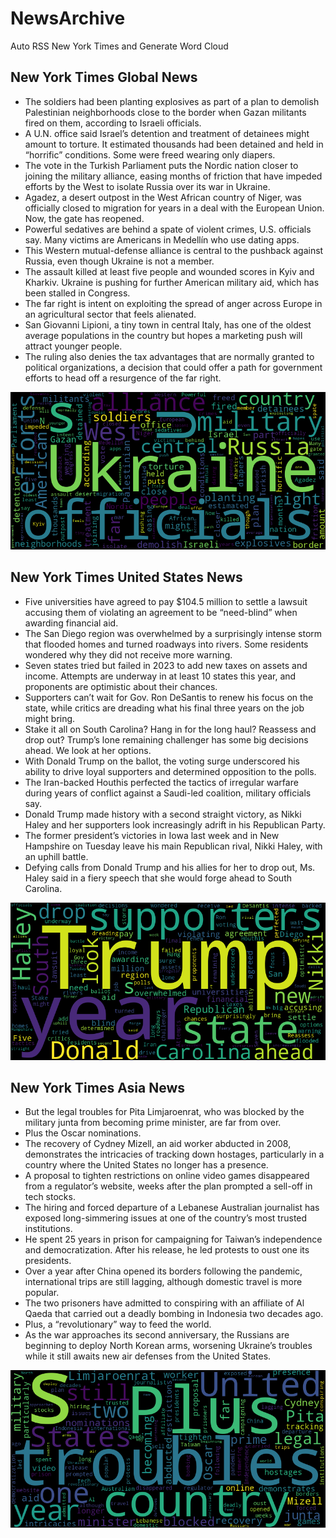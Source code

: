 # NewsArchive
Auto RSS New York Times and Generate Word Cloud

## New York Times Global News
* The soldiers had been planting explosives as part of a plan to demolish Palestinian neighborhoods close to the border when Gazan militants fired on them, according to Israeli officials.
* A U.N. office said Israel’s detention and treatment of detainees might amount to torture. It estimated thousands had been detained and held in “horrific” conditions. Some were freed wearing only diapers.
* The vote in the Turkish Parliament puts the Nordic nation closer to joining the military alliance, easing months of friction that have impeded efforts by the West to isolate Russia over its war in Ukraine.
* Agadez, a desert outpost in the West African country of Niger, was officially closed to migration for years in a deal with the European Union. Now, the gate has reopened.
* Powerful sedatives are behind a spate of violent crimes, U.S. officials say. Many victims are Americans in Medellín who use dating apps.
* This Western mutual-defense alliance is central to the pushback against Russia, even though Ukraine is not a member.
* The assault killed at least five people and wounded scores in Kyiv and Kharkiv. Ukraine is pushing for further American military aid, which has been stalled in Congress.
* The far right is intent on exploiting the spread of anger across Europe in an agricultural sector that feels alienated.
* San Giovanni Lipioni, a tiny town in central Italy, has one of the oldest average populations in the country but hopes a marketing push will attract younger people.
* The ruling also denies the tax advantages that are normally granted to political organizations, a decision that could offer a path for government efforts to head off a resurgence of the far right.

![Global](./global.png)
## New York Times United States News
* Five universities have agreed to pay $104.5 million to settle a lawsuit accusing them of violating an agreement to be “need-blind” when awarding financial aid.
* The San Diego region was overwhelmed by a surprisingly intense storm that flooded homes and turned roadways into rivers. Some residents wondered why they did not receive more warning.
* Seven states tried but failed in 2023 to add new taxes on assets and income. Attempts are underway in at least 10 states this year, and proponents are optimistic about their chances.
* Supporters can’t wait for Gov. Ron DeSantis to renew his focus on the state, while critics are dreading what his final three years on the job might bring.
* Stake it all on South Carolina? Hang in for the long haul? Reassess and drop out? Trump’s lone remaining challenger has some big decisions ahead. We look at her options.
* With Donald Trump on the ballot, the voting surge underscored his ability to drive loyal supporters and determined opposition to the polls.
* The Iran-backed Houthis perfected the tactics of irregular warfare during years of conflict against a Saudi-led coalition, military officials say.
* Donald Trump made history with a second straight victory, as Nikki Haley and her supporters look increasingly adrift in his Republican Party.
* The former president’s victories in Iowa last week and in New Hampshire on Tuesday leave his main Republican rival, Nikki Haley, with an uphill battle.
* Defying calls from Donald Trump and his allies for her to drop out, Ms. Haley said in a fiery speech that she would forge ahead to South Carolina.

![US](./usnews.png)
## New York Times Asia News
* But the legal troubles for Pita Limjaroenrat, who was blocked by the military junta from becoming prime minister, are far from over.
* Plus the Oscar nominations.
* The recovery of Cydney Mizell, an aid worker abducted in 2008, demonstrates the intricacies of tracking down hostages, particularly in a country where the United States no longer has a presence.
* A proposal to tighten restrictions on online video games disappeared from a regulator’s website, weeks after the plan prompted a sell-off in tech stocks.
* The hiring and forced departure of a Lebanese Australian journalist has exposed long-simmering issues at one of the country’s most trusted institutions.
* He spent 25 years in prison for campaigning for Taiwan’s independence and democratization. After his release, he led protests to oust one its presidents.
* Over a year after China opened its borders following the pandemic, international trips are still lagging, although domestic travel is more popular.
* The two prisoners have admitted to conspiring with an affiliate of Al Qaeda that carried out a deadly bombing in Indonesia two decades ago.
* Plus, a “revolutionary” way to feed the world.
* As the war approaches its second anniversary, the Russians are beginning to deploy North Korean arms, worsening Ukraine’s troubles while it still awaits new air defenses from the United States.

![Asian](./asian.png)
